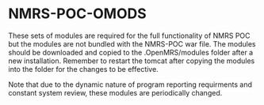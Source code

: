 ﻿# NMRS-POC-OMODS
These sets of modules are required for the full functionality of NMRS POC but the modules are not bundled with the NMRS-POC war file.
The modules should be downloaded and copied to the .OpenMRS/modules folder after a new installation.
Remember to restart the tomcat after copying the modules into the folder for the changes to be effective.

Note that due to the dynamic nature of program reporting requirments and constant system review, these modules are periodically changed.
